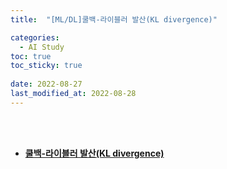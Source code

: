 ```yaml
---
title:  "[ML/DL]쿨백-라이블러 발산(KL divergence)"

categories:
  - AI Study
toc: true
toc_sticky: true
 
date: 2022-08-27
last_modified_at: 2022-08-28
---
```


<br/><br/>


- [**쿨백-라이블러 발산(KL divergence)**](https://scratched-rayon-d71.notion.site/KL-divergence-32db793cbe2c4a0e8aebedd58a35c3e1)

